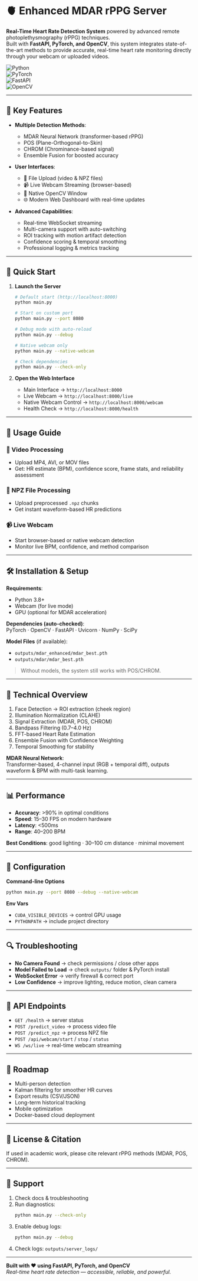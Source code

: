 # 🫀 Enhanced MDAR rPPG Server

**Real-Time Heart Rate Detection System** powered by advanced remote photoplethysmography (rPPG) techniques.  
Built with **FastAPI, PyTorch, and OpenCV**, this system integrates state-of-the-art methods to provide accurate, real-time heart rate monitoring directly through your webcam or uploaded videos.

![Python](https://img.shields.io/badge/Python-3.8+-blue)  
![PyTorch](https://img.shields.io/badge/PyTorch-2.0+-orange)  
![FastAPI](https://img.shields.io/badge/FastAPI-Latest-green)  
![OpenCV](https://img.shields.io/badge/OpenCV-4.5+-red)

---

## 🌟 Key Features
- **Multiple Detection Methods**:  
  - MDAR Neural Network (transformer-based rPPG)  
  - POS (Plane-Orthogonal-to-Skin)  
  - CHROM (Chrominance-based signal)  
  - Ensemble Fusion for boosted accuracy  

- **User Interfaces**:  
  - 📁 File Upload (video & NPZ files)  
  - 📹 Live Webcam Streaming (browser-based)  
  - 🎥 Native OpenCV Window  
  - 🌐 Modern Web Dashboard with real-time updates  

- **Advanced Capabilities**:  
  - Real-time WebSocket streaming  
  - Multi-camera support with auto-switching  
  - ROI tracking with motion artifact detection  
  - Confidence scoring & temporal smoothing  
  - Professional logging & metrics tracking  

---

## 🚀 Quick Start
1. **Launch the Server**  
   ```bash
   # Default start (http://localhost:8000)
   python main.py  

   # Start on custom port
   python main.py --port 8080  

   # Debug mode with auto-reload
   python main.py --debug  

   # Native webcam only
   python main.py --native-webcam  

   # Check dependencies
   python main.py --check-only  
   ```

2. **Open the Web Interface**  
   - Main Interface → `http://localhost:8000`  
   - Live Webcam → `http://localhost:8000/live`  
   - Native Webcam Control → `http://localhost:8000/webcam`  
   - Health Check → `http://localhost:8000/health`  

---

## 📖 Usage Guide
### 🎥 Video Processing
- Upload MP4, AVI, or MOV files  
- Get: HR estimate (BPM), confidence score, frame stats, and reliability assessment  

### 🔬 NPZ File Processing
- Upload preprocessed `.npz` chunks  
- Get instant waveform-based HR predictions  

### 📹 Live Webcam
- Start browser-based or native webcam detection  
- Monitor live BPM, confidence, and method comparison  

---

## 🛠 Installation & Setup
**Requirements**:  
- Python 3.8+  
- Webcam (for live mode)  
- GPU (optional for MDAR acceleration)  

**Dependencies (auto-checked)**:  
PyTorch · OpenCV · FastAPI · Uvicorn · NumPy · SciPy  

**Model Files** (if available):  
- `outputs/mdar_enhanced/mdar_best.pth`  
- `outputs/mdar/mdar_best.pth`  

> Without models, the system still works with POS/CHROM.  

---

## 🎯 Technical Overview
1. Face Detection → ROI extraction (cheek region)  
2. Illumination Normalization (CLAHE)  
3. Signal Extraction (MDAR, POS, CHROM)  
4. Bandpass Filtering (0.7–4.0 Hz)  
5. FFT-based Heart Rate Estimation  
6. Ensemble Fusion with Confidence Weighting  
7. Temporal Smoothing for stability  

**MDAR Neural Network**:  
Transformer-based, 4-channel input (RGB + temporal diff), outputs waveform & BPM with multi-task learning.  

---

## 📊 Performance
- **Accuracy**: >90% in optimal conditions  
- **Speed**: 15–30 FPS on modern hardware  
- **Latency**: <500ms  
- **Range**: 40–200 BPM  

**Best Conditions**: good lighting · 30–100 cm distance · minimal movement  

---

## 🔧 Configuration
**Command-line Options**  
```bash
python main.py --port 8080 --debug --native-webcam
```
**Env Vars**  
- `CUDA_VISIBLE_DEVICES` → control GPU usage  
- `PYTHONPATH` → include project directory  

---

## 🔍 Troubleshooting
- **No Camera Found** → check permissions / close other apps  
- **Model Failed to Load** → check `outputs/` folder & PyTorch install  
- **WebSocket Error** → verify firewall & correct port  
- **Low Confidence** → improve lighting, reduce motion, clean camera  

---

## 🤝 API Endpoints
- `GET /health` → server status  
- `POST /predict_video` → process video file  
- `POST /predict_npz` → process NPZ file  
- `POST /api/webcam/start` / `stop` / `status`  
- `WS /ws/live` → real-time webcam streaming  

---

## 🔮 Roadmap
- Multi-person detection  
- Kalman filtering for smoother HR curves  
- Export results (CSV/JSON)  
- Long-term historical tracking  
- Mobile optimization  
- Docker-based cloud deployment  

---

## 📄 License & Citation
If used in academic work, please cite relevant rPPG methods (MDAR, POS, CHROM).  

---

## 🙋 Support
1. Check docs & troubleshooting  
2. Run diagnostics:  
   ```bash
   python main.py --check-only
   ```  
3. Enable debug logs:  
   ```bash
   python main.py --debug
   ```  
4. Check logs: `outputs/server_logs/`  

---

**Built with ❤️ using FastAPI, PyTorch, and OpenCV**  
*Real-time heart rate detection — accessible, reliable, and powerful.*  
